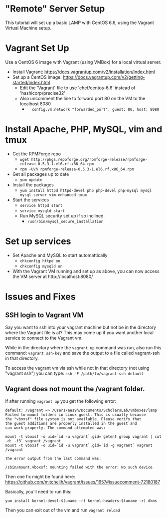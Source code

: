 # "Remote" Server Setup 

This tutorial will set up a basic LAMP with CentOS 6.6, using the Vagrant
Virtual Machine setup.



# Vagrant Set Up

Use a CentOS 6 image with Vagrant (using VMBox) for a local virtual server.

* Install Vagrant: https://docs.vagrantup.com/v2/installation/index.html
* Set up a CentOS image: https://docs.vagrantup.com/v2/getting-started/index.html
    * Edit the 'Vagrant' file to use 'chef/centos-6.6' instead of 'hashicorp/precise32'
    * Also uncomment the line to forward port 80 on the VM to the localhost 8080
        * `  config.vm.network "forwarded_port", guest: 80, host: 8080`

# Install Apache, PHP, MySQL, vim and tmux
* Get the RPMForge repo 
    * `wget http://pkgs.repoforge.org/rpmforge-release/rpmforge-release-0.5.3-1.el6.rf.x86_64.rpm`
    * `rpm -UVh rpmforge-release-0.5.3-1.el6.rf.x86_64.rpm`
* Get all packages up to date
    * `yum update`
* Install the packages
    * `yum install httpd httpd-devel php php-devel php-mysql mysql mysql-server
    vim-enhanced tmux`
* Start the services
    * `service httpd start`
    * `service mysqld start`
    * Run MySQL security set up if so inclined.
        * `/usr/bin/mysql_secure_installation`

# Set up services

* Set Apache and MySQL to start automattically
    * `chkconfig httpd on`
    * `chkconfig mysqld on`
* With the Vagrant VM running and set up as above, you can now access the VM
  server at http://localhost:8080/

# Issues and Fixes


## SSH login to Vagrant VM

Say you want to ssh into your vagrant machine but not be in the directory where
the Vagrant file is at? This may come up if you want another local service to
connect to the Vagrant vm.

While in the directory where the `vagrant up` command was run, also run this
command: `vagrant ssh-key` and save the output to a file called vagrant-ssh
in that directory.

To access the vagrant vm via ssh while not in that directory (not using "vagrant
ssh") you can type: `ssh -F /path/to/vagrant-ssh default`



## Vagrant does not mount the /vagrant folder.

If after running `vagrant up` you get the following error:

    default: /vagrant => /Users/aes9h/Documents/ScholarsLab/vmboxes/lamp
    Failed to mount folders in Linux guest. This is usually because
    the "vboxsf" file system is not available. Please verify that
    the guest additions are properly installed in the guest and
    can work properly. The command attempted was:

    mount -t vboxsf -o uid=`id -u vagrant`,gid=`getent group vagrant | cut -d: -f3` vagrant /vagrant
    mount -t vboxsf -o uid=`id -u vagrant`,gid=`id -g vagrant` vagrant /vagrant

    The error output from the last command was:

    /sbin/mount.vboxsf: mounting failed with the error: No such device

Then one fix might be found here: https://github.com/mitchellh/vagrant/issues/1657#issuecomment-72180187

Basically, you'll need to run this:

    yum install kernel-devel-$(uname -r) kernel-headers-$(uname -r) dkms

Then you can exit out of the vm and run `vagrant reload`
